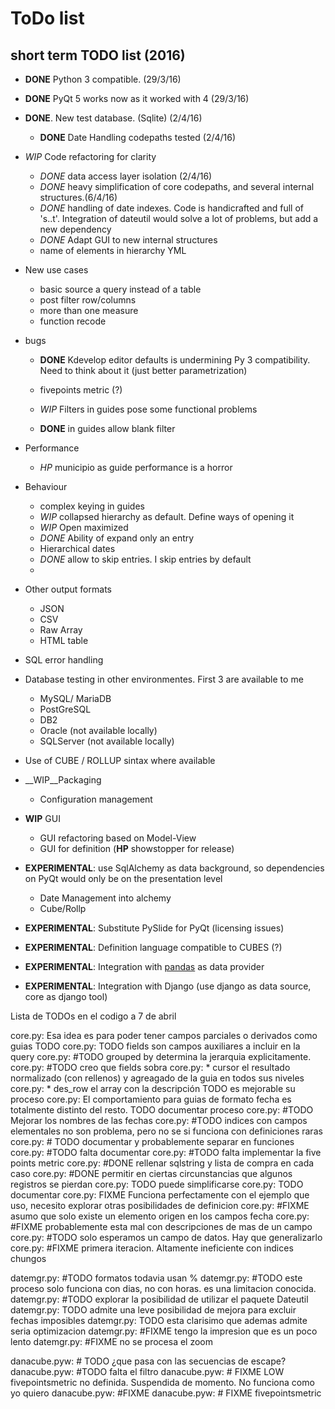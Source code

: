 # ToDo list

## short term TODO list (2016)

* __DONE__ Python 3 compatible. (29/3/16)
* __DONE__ PyQt 5 works now as it worked with 4 (29/3/16)
* __DONE__. New test database.  (Sqlite) (2/4/16)
   * __DONE__ Date Handling codepaths tested (2/4/16)

* _WIP_ Code refactoring for clarity
  * _DONE_ data access layer isolation (2/4/16)
  * _DONE_ heavy simplification of core codepaths, and several internal structures.(6/4/16)
  * _DONE_ handling of date indexes. Code is handicrafted and full of 's..t'. Integration of dateutil would solve a lot
  of problems, but add a new dependency
  * _DONE_ Adapt GUI to new internal structures
  * name of elements in hierarchy YML
  
* New use cases
  * basic source a query instead of a table
  * post filter row/columns
  * more than one measure
  * function recode
 
* bugs
  * __DONE__ Kdevelop editor defaults is undermining Py 3 compatibility. Need to think about it (just better parametrization)
  * fivepoints metric (?)
  * _WIP_ Filters in guides pose some functional problems

  * __DONE__ in guides allow blank filter
 
* Performance
  * _HP_ municipio as guide performance is a horror
  
* Behaviour
  * complex keying in guides
  * _WIP_ collapsed hierarchy as default. Define ways of opening it 
  * _WIP_ Open maximized
  * _DONE_ Ability of expand only an entry
  * Hierarchical dates
  * _DONE_ allow to skip entries. I skip entries by default
  *


* Other output formats 
    * JSON
    * CSV
    * Raw Array
    * HTML table
    
* SQL error handling

* Database testing in other environmentes. First 3 are available to me
    * MySQL/ MariaDB
    * PostGreSQL
    * DB2
    * Oracle  (not available locally)
    * SQLServer (not available locally)

* Use of CUBE / ROLLUP sintax where available

* __WIP__Packaging
    * Configuration management

* __WIP__ GUI 
    * GUI refactoring based on Model-View
    * GUI for definition   (__HP__ showstopper for release)
 
* __EXPERIMENTAL__: use SqlAlchemy as data background, so dependencies on PyQt would only be on the presentation level
    * Date Management into alchemy
    * Cube/Rollp
 
* __EXPERIMENTAL__: Substitute PySlide for PyQt (licensing issues)

* __EXPERIMENTAL__: Definition language compatible to CUBES (?)

* __EXPERIMENTAL__: Integration with [pandas](http://pandas.pydata.org/) as data provider

* __EXPERIMENTAL__: Integration with Django (use django as data source, core as django tool)

Lista de TODOs en el codigo a 7 de abril

core.py:           Esa idea es para poder tener campos parciales o derivados como guias TODO
core.py:          TODO fields son campos auxiliares a incluir en la query
core.py:          #TODO grouped by determina la jerarquia explicitamente.
core.py:        #TODO creo que fields sobra
core.py:           * cursor el resultado normalizado (con rellenos) y agreagado de la guia en todos sus niveles
core.py:           * des_row el array con la descripción  TODO es mejorable su proceso
core.py:           El comportamiento para guias de formato fecha es totalmente distinto del resto. TODO documentar proceso
core.py:        #TODO Mejorar los nombres de las fechas
core.py:        #TODO indices con campos elementales no son problema, pero no se si funciona con definiciones raras
core.py:        # TODO documentar y probablemente separar en funciones
core.py:    #TODO falta documentar
core.py:    #TODO falta implementar la five points metric
core.py:                #DONE rellenar sqlstring y lista de compra en cada caso
core.py:                    #DONE permitir en ciertas circunstancias que algunos registros se pierdan
core.py:           TODO puede simplificarse
core.py:           TODO documentar
core.py:           FIXME Funciona perfectamente con el ejemplo que uso, necesito explorar otras posibilidades de definicion
core.py:                    #FIXME asumo que solo existe un elemento origen en los campos fecha
core.py:                    #FIXME probablemente esta mal con descripciones de mas de un campo
core.py:         #TODO solo esperamos un campo de datos. Hay que generalizarlo
core.py:            #FIXME primera iteracion. Altamente ineficiente con indices chungos

datemgr.py:    #TODO formatos todavia usan %
datemgr.py:        #TODO este proceso solo funciona con dias, no con horas. es una limitacion conocida.
datemgr.py:        #TODO explorar la posibilidad de utilizar el paquete Dateutil 
datemgr.py:       TODO admite una leve posibilidad de mejora para excluir fechas imposibles
datemgr.py:       TODO esta clarisimo que ademas admite seria optimizacion
datemgr.py:        #FIXME tengo la impresion que es un poco lento
datemgr.py:    #FIXME no se procesa el zoom

danacube.pyw: # TODO ¿que pasa con las secuencias de escape?
danacube.pyw:         #TODO  falta el filtro
danacube.pyw: # FIXME LOW fivepointsmetric no definida. Suspendida de momento. No funciona como yo quiero
danacube.pyw:        #FIXME
danacube.pyw:                # FIXME fivepointsmetric

